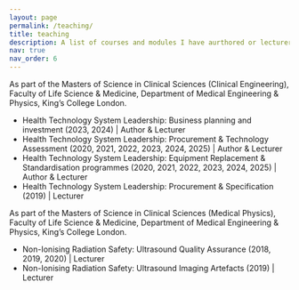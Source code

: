 ```yaml
---
layout: page
permalink: /teaching/
title: teaching
description: A list of courses and modules I have aurthored or lecturered
nav: true
nav_order: 6
---
```


As part of the Masters of Science in Clinical Sciences (Clinical Engineering), Faculty of Life Science & Medicine, Department of Medical Engineering & Physics, King’s College London.
-	Health Technology System Leadership: Business planning and investment (2023, 2024) | Author & Lecturer
-	Health Technology System Leadership: Procurement & Technology Assessment (2020, 2021, 2022, 2023, 2024, 2025) | Author & Lecturer
-	Health Technology System Leadership: Equipment Replacement & Standardisation programmes (2020, 2021, 2022, 2023, 2024, 2025) |  Author & Lecturer
-	Health Technology System Leadership: Procurement & Specification (2019) | Lecturer

As part of the Masters of Science in Clinical Sciences (Medical Physics), Faculty of Life Science & Medicine, Department of Medical Engineering & Physics, King’s College London.
-	Non-Ionising Radiation Safety: Ultrasound Quality Assurance (2018, 2019, 2020) | Lecturer
-	Non-Ionising Radiation Safety: Ultrasound Imaging Artefacts (2019) | Lecturer

